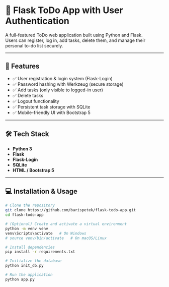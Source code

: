 # 📝 Flask ToDo App with User Authentication

A full-featured ToDo web application built using Python and Flask.  
Users can register, log in, add tasks, delete them, and manage their personal to-do list securely.

---

## 🚀 Features

- ✅ User registration & login system (Flask-Login)
- ✅ Password hashing with Werkzeug (secure storage)
- ✅ Add tasks (only visible to logged-in user)
- ✅ Delete tasks
- ✅ Logout functionality
- ✅ Persistent task storage with SQLite
- ✅ Mobile-friendly UI with Bootstrap 5

---

## 🛠️ Tech Stack

- **Python 3**
- **Flask**
- **Flask-Login**
- **SQLite**
- **HTML / Bootstrap 5**

---

## 💻 Installation & Usage

```bash
# Clone the repository
git clone https://github.com/barispetek/flask-todo-app.git
cd flask-todo-app

# (Optional) Create and activate a virtual environment
python -m venv venv
venv\Scripts\activate   # On Windows
# source venv/bin/activate   # On macOS/Linux

# Install dependencies
pip install -r requirements.txt

# Initialize the database
python init_db.py

# Run the application
python app.py
